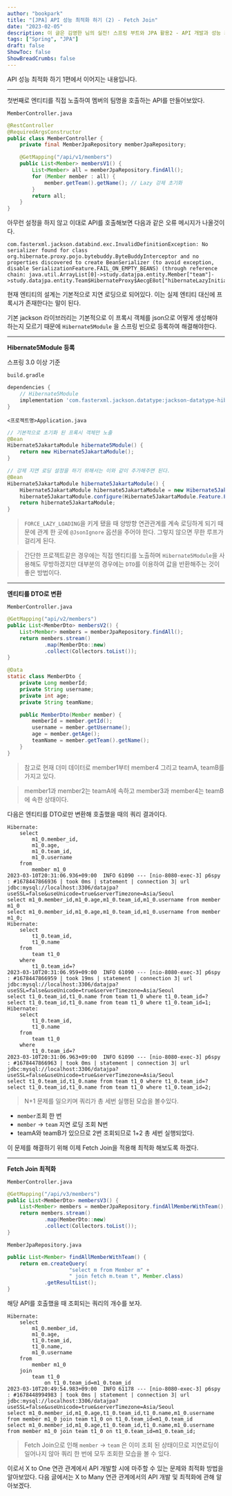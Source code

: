 ```yaml
---
author: "bookpark"
title: "[JPA] API 성능 최적화 하기 (2) - Fetch Join"
date: "2023-02-05"
description: 이 글은 김영한 님의 실전! 스프링 부트와 JPA 활용2 - API 개발과 성능 최적화 편을 보고 남기는 정리글 입니다.
tags: ["Spring", "JPA"]
draft: false
ShowToc: false
ShowBreadCrumbs: false
---
```


API 성능 최적화 하기 1편에서 이어지는 내용입니다.

---

첫번째로 엔티티를 직접 노출하여 멤버의 팀명을 호출하는 API를 만들어보았다.

`MemberController.java`

```java
@RestController
@RequiredArgsConstructor
public class MemberController {
    private final MemberJpaRepository memberJpaRepository;

    @GetMapping("/api/v1/members")
    public List<Member> membersV1() {
        List<Member> all = memberJpaRepository.findAll();
        for (Member member : all) {
            member.getTeam().getName(); // Lazy 강제 초기화
        }
        return all;
    }
}
```

아무런 설정을 하지 않고 이대로 API를 호출해보면 다음과 같은 오류 메시지가 나올것이다.

```
com.fasterxml.jackson.databind.exc.InvalidDefinitionException: No serializer found for class org.hibernate.proxy.pojo.bytebuddy.ByteBuddyInterceptor and no properties discovered to create BeanSerializer (to avoid exception, disable SerializationFeature.FAIL_ON_EMPTY_BEANS) (through reference chain: java.util.ArrayList[0]->study.datajpa.entity.Member["team"]->study.datajpa.entity.Team$HibernateProxy$AecgE8ot["hibernateLazyInitializer"])
```

현재 엔티티의 설계는 기본적으로 지연 로딩으로 되어있다. 이는 실제 엔티티 대신에 프록시가 존재한다는 말이 된다.

기본 jackson 라이브러리는 기본적으로 이 프록시 객체를 json으로 어떻게 생성해야 하는지 모르기 때문에 `Hibernate5Module` 을 스프링 빈으로 등록하여 해결해야한다.

---

**Hibernate5Module 등록**

스프링 3.0 이상 기준

`build.gradle`

```groovy
dependencies {
	// Hibernate5Module
	implementation 'com.fasterxml.jackson.datatype:jackson-datatype-hibernate5-jakarta'
}
```

`<프로젝트명>Application.java`

```java
// 기본적으로 초기화 된 프록시 객체만 노출
@Bean
Hibernate5JakartaModule hibernate5Module() {
    return new Hibernate5JakartaModule();
}

// 강제 지연 로딩 설정을 하기 위해서는 이와 같이 추가해주면 된다.
@Bean
Hibernate5JakartaModule hibernate5JakartaModule() {
    Hibernate5JakartaModule hibernate5JakartaModule = new Hibernate5JakartaModule();
    hibernate5JakartaModule.configure(Hibernate5JakartaModule.Feature.FORCE_LAZY_LOADING, true);
    return hibernate5JakartaModule;
}
```

> `FORCE_LAZY_LOADING`을 키게 됐을 때 양방향 연관관계를 계속 로딩하게 되기 때문에 관계 한 곳에 `@JsonIgnore` 옵션을 주어야 한다. 그렇지 않으면 무한 루프가 걸리게 된다.
> 

> 간단한 프로젝트같은 경우에는 직접 엔티티를 노출하며 `Hibernate5Module`을 사용해도 무방하겠지만 대부분의 경우에는 `DTO`를 이용하여 값을 반환해주는 것이 좋은 방법이다.
> 

---

**엔티티를 DTO로 변환**

`MemberController.java`

```java
@GetMapping("api/v2/members")
public List<MemberDto> membersV2() {
    List<Member> members = memberJpaRepository.findAll();
    return members.stream()
            .map(MemberDto::new)
            .collect(Collectors.toList());
}

@Data
static class MemberDto {
    private Long memberId;
    private String username;
    private int age;
    private String teamName;

    public MemberDto(Member member) {
        memberId = member.getId();
        username = member.getUsername();
        age = member.getAge();
        teamName = member.getTeam().getName();
    }
}
```

> 참고로 현재 더미 데이터로 member1부터 member4 그리고 teamA, teamB를 가지고 있다.
> 

> member1과 member2는 teamA에 속하고 member3과 member4는 teamB에 속한 상태이다.
> 

다음은 엔티티를 DTO로만 변환해 호출했을 때의 쿼리 결과이다.

```
Hibernate: 
    select
        m1_0.member_id,
        m1_0.age,
        m1_0.team_id,
        m1_0.username 
    from
        member m1_0
2023-03-10T20:31:06.936+09:00  INFO 61090 --- [nio-8080-exec-3] p6spy                                    : #1678447866936 | took 0ms | statement | connection 3| url jdbc:mysql://localhost:3306/datajpa?useSSL=false&useUnicode=true&serverTimezone=Asia/Seoul
select m1_0.member_id,m1_0.age,m1_0.team_id,m1_0.username from member m1_0
select m1_0.member_id,m1_0.age,m1_0.team_id,m1_0.username from member m1_0;
Hibernate: 
    select
        t1_0.team_id,
        t1_0.name 
    from
        team t1_0 
    where
        t1_0.team_id=?
2023-03-10T20:31:06.959+09:00  INFO 61090 --- [nio-8080-exec-3] p6spy                                    : #1678447866959 | took 19ms | statement | connection 3| url jdbc:mysql://localhost:3306/datajpa?useSSL=false&useUnicode=true&serverTimezone=Asia/Seoul
select t1_0.team_id,t1_0.name from team t1_0 where t1_0.team_id=?
select t1_0.team_id,t1_0.name from team t1_0 where t1_0.team_id=1;
Hibernate: 
    select
        t1_0.team_id,
        t1_0.name 
    from
        team t1_0 
    where
        t1_0.team_id=?
2023-03-10T20:31:06.963+09:00  INFO 61090 --- [nio-8080-exec-3] p6spy                                    : #1678447866963 | took 0ms | statement | connection 3| url jdbc:mysql://localhost:3306/datajpa?useSSL=false&useUnicode=true&serverTimezone=Asia/Seoul
select t1_0.team_id,t1_0.name from team t1_0 where t1_0.team_id=?
select t1_0.team_id,t1_0.name from team t1_0 where t1_0.team_id=2;
```

> N+1 문제를 일으키며 쿼리가 총 세번 실행된 모습을 볼수있다.
> 
- `member`조회 한 번
- `member` → `team` 지연 로딩 조회 N번
- teamA와 teamB가 있으므로 2번 조회되므로 1+2 총 세번 실행되었다.

이 문제를 해결하기 위해 이제 Fetch Join을 적용해 최적화 해보도록 하겠다.

---

**Fetch Join 최적화**

`MemberController.java`

```java
@GetMapping("/api/v3/members")
public List<MemberDto> membersV3() {
    List<Member> members = memberJpaRepository.findAllMemberWithTeam();
    return members.stream()
            .map(MemberDto::new)
            .collect(Collectors.toList());
}
```

`MemberJpaRepository.java`

```java
public List<Member> findAllMemberWithTeam() {
    return em.createQuery(
                    "select m from Member m" +
                    " join fetch m.team t", Member.class)
            .getResultList();
}
```

해당 API를 호출했을 때 조회되는 쿼리의 개수를 보자.

```
Hibernate: 
    select
        m1_0.member_id,
        m1_0.age,
        t1_0.team_id,
        t1_0.name,
        m1_0.username 
    from
        member m1_0 
    join
        team t1_0 
            on t1_0.team_id=m1_0.team_id
2023-03-10T20:49:54.983+09:00  INFO 61178 --- [nio-8080-exec-3] p6spy                                    : #1678448994983 | took 0ms | statement | connection 3| url jdbc:mysql://localhost:3306/datajpa?useSSL=false&useUnicode=true&serverTimezone=Asia/Seoul
select m1_0.member_id,m1_0.age,t1_0.team_id,t1_0.name,m1_0.username from member m1_0 join team t1_0 on t1_0.team_id=m1_0.team_id
select m1_0.member_id,m1_0.age,t1_0.team_id,t1_0.name,m1_0.username from member m1_0 join team t1_0 on t1_0.team_id=m1_0.team_id;
```

> Fetch Join으로 인해 `member` → `team` 은 이미 조회 된 상태이므로 지연로딩이 일어나지 않아 쿼리 한 번에 모두 조회한 모습을 볼 수 있다.
> 

이로서 X to One 연관 관계에서 API 개발할 시에 마주할 수 있는 문제와 최적화 방법을 알아보았다. 다음 글에서는 X to Many 연관 관계에서의 API 개발 및 최적화에 관해 알아보겠다.